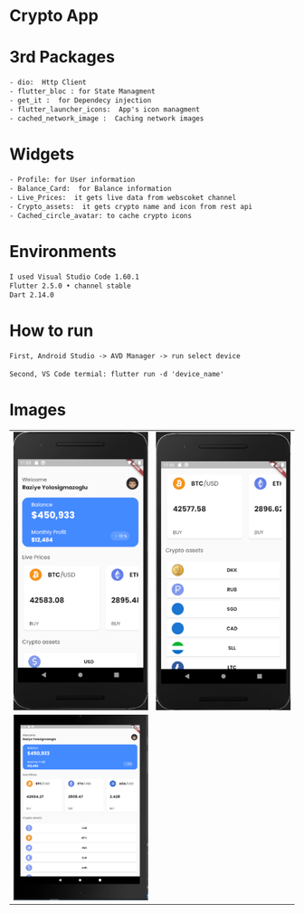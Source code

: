 # Crypto App


# 3rd Packages
    - dio:  Http Client
    - flutter_bloc : for State Managment 
    - get_it :  for Dependecy injection
    - flutter_launcher_icons:  App's icon managment
    - cached_network_image :  Caching network images

# Widgets
    - Profile: for User information
    - Balance_Card:  for Balance information
    - Live_Prices:  it gets live data from webscoket channel
    - Crypto_assets:  it gets crypto name and icon from rest api
    - Cached_circle_avatar: to cache crypto icons

# Environments
    I used Visual Studio Code 1.60.1
    Flutter 2.5.0 • channel stable 
    Dart 2.14.0

# How to run

    First, Android Studio -> AVD Manager -> run select device

    Second, VS Code termial: flutter run -d 'device_name'
   
# Images

<div style="text-align: center">
    <table>
        <tr>
            <td style="text-align: center">
                    <img src="assets/mobile_1.png" width="300"/>
            </td>            
            <td style="text-align: center">
                    <img src="assets/mobile_2.png" width="300"/>
            </td>                     
        </tr>
        <tr>
            <td style="text-align: center">
                    <img src="assets/tablet_.png" width="300"/>
            </td>                                
        </tr>
    </table>
</div>


